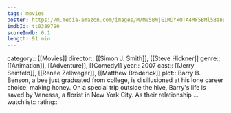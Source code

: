 ```yaml
---
tags: movies
poster: https://m.media-amazon.com/images/M/MV5BMjE1MDYxOTA4MF5BMl5BanBnXkFtZTcwMDE0MDUzMw@@._V1_SX300.jpg
imdbId: tt0389790
scoreImdb: 6.1
length: 91 min
---
```


category:: [[Movies]]
director:: [[Simon J. Smith]], [[Steve Hickner]]
genre:: [[Animation]], [[Adventure]], [[Comedy]]
year:: 2007
cast:: [[Jerry Seinfeld]], [[Renée Zellweger]], [[Matthew Broderick]]
plot:: Barry B. Benson, a bee just graduated from college, is disillusioned at his lone career choice: making honey. On a special trip outside the hive, Barry's life is saved by Vanessa, a florist in New York City. As their relationship ...
watchlist::
rating::
